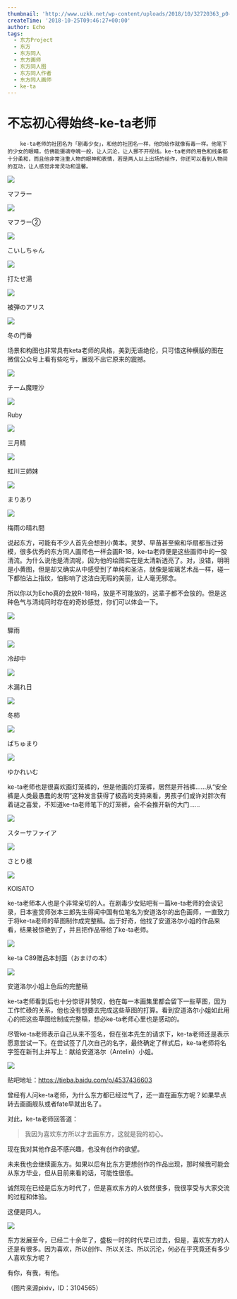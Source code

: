```yaml
---
thumbnail: 'http://www.uzkk.net/wp-content/uploads/2018/10/32720363_p0-825x510.jpg'
createTime: '2018-10-25T09:46:27+00:00'
author: Echo
tags:
  - 东方Project
  - 东方
  - 东方同人
  - 东方画师
  - 东方同人图
  - 东方同人作者
  - 东方同人画师
  - ke-ta
---
```


# 不忘初心得始终-ke-ta老师

		ke-ta老师的社团名为「剧毒少女」，和他的社团名一样，他的绘作就像有毒一样。他笔下的少女的眼睛，仿佛能摄魂夺魄一般，让人沉沦，让人挪不开视线。ke-ta老师的用色和线条都十分柔和，而且他非常注重人物的眼神和表情，若是两人以上出场的绘作，你还可以看到人物间的互动，让人感觉非常灵动和温馨。

![](http://www.uzkk.net/wp-content/uploads/2018/10/66551452_p0-724x1024.jpg)

マフラー

![](http://www.uzkk.net/wp-content/uploads/2018/10/66778645_p0-730x1024.jpg)

マフラー②

![](http://www.uzkk.net/wp-content/uploads/2018/10/64400529_p0-1024x730.jpg)

こいしちゃん

![](http://www.uzkk.net/wp-content/uploads/2018/10/56906181_p0-724x1024.jpg)

打たせ湯

![](http://www.uzkk.net/wp-content/uploads/2018/10/23696415_p0-736x1024.jpg)

被弾のアリス

![](http://www.uzkk.net/wp-content/uploads/2018/10/18637750_p0-732x1024.jpg)

冬の門番

场景和构图也非常具有keta老师的风格，美到无语绝伦，只可惜这种横版的图在微信公众号上看有些吃亏，展现不出它原来的震撼。

![](http://www.uzkk.net/wp-content/uploads/2018/10/68375845_p0-1024x246.jpg)

チーム魔理沙

![](http://www.uzkk.net/wp-content/uploads/2018/10/47138919_p0-1024x238.jpg)

Ruby

![](http://www.uzkk.net/wp-content/uploads/2018/10/56793011_p0-724x1024.jpg)

三月精

![](http://www.uzkk.net/wp-content/uploads/2018/10/29533619_p0-713x1024.jpg)

虹川三姉妹

![](http://www.uzkk.net/wp-content/uploads/2018/10/18755876_p0-732x1024.jpg)

まりあり

![](http://www.uzkk.net/wp-content/uploads/2018/10/56866134_p0-1024x767.jpg)

梅雨の晴れ間

说起东方，可能有不少人首先会想到小黄本。灵梦、早苗甚至紫和华扇都当过劳模，很多优秀的东方同人画师也一样会画R-18，ke-ta老师便是这些画师中的一股清流。为什么说他是清流呢，因为他的绘图实在是太清新透亮了。对，没错，明明是小黄图，但是却又确实从中感受到了单纯和圣洁，就像是玻璃艺术品一样，碰一下都怕沾上指纹，怕影响了这洁白无瑕的美丽，让人毫无邪念。

所以你以为Echo真的会放R-18吗，放是不可能放的，这辈子都不会放的。但是这种色气与清纯同时存在的奇妙感觉，你们可以体会一下。

![](http://www.uzkk.net/wp-content/uploads/2018/10/32720363_p0-1024x707.jpg)

驟雨

![](http://www.uzkk.net/wp-content/uploads/2018/10/45424456_p0-1024x706.jpg)

冷却中

![](http://www.uzkk.net/wp-content/uploads/2018/10/35580530_p0-1024x706.jpg)

木漏れ日

![](http://www.uzkk.net/wp-content/uploads/2018/10/40282422_p0.jpg)

冬柿

![](http://www.uzkk.net/wp-content/uploads/2018/10/18925586_p0-816x1024.jpg)

ぱちゅまり

![](http://www.uzkk.net/wp-content/uploads/2018/10/18558966_p0-738x1024.jpg)

ゆかれいむ

ke-ta老师也是很喜欢画灯笼裤的，但是他画的灯笼裤，居然是开裆裤……从“安全裤是人类最愚蠢的发明”这种发言获得了极高的支持来看，男孩子们或许对胖次有着谜之喜爱，不知道ke-ta老师笔下的灯笼裤，会不会推开新的大门……

![](http://www.uzkk.net/wp-content/uploads/2018/10/56823271_p0-1024x724.jpg)

スターサファイア

![](http://www.uzkk.net/wp-content/uploads/2018/10/60566361_p0-724x1024.jpg)

さとり様

![](http://www.uzkk.net/wp-content/uploads/2018/10/56935221_p0-1024x716.jpg)

KOISATO

ke-ta老师本人也是个非常亲切的人。在剧毒少女贴吧有一篇ke-ta老师的会谈记录，日本鉴赏师张本三郎先生得闻中国有位笔名为安道洛尔的出色画师，一直致力于将ke-ta老师的草图制作成完整稿。出于好奇，他找了安道洛尔小姐的作品来看，结果被惊艳到了，并且把作品带给了ke-ta老师。

![](http://www.uzkk.net/wp-content/uploads/2018/10/v2-e862924a0b798bab64713b18c0f4d210_r.jpg)

ke-ta C89赠品本封面（おまけの本）

![](http://www.uzkk.net/wp-content/uploads/2018/10/8973c71001e939015f5e01c07cec54e737d1961f.jpg)

安道洛尔小姐上色后的完整稿

ke-ta老师看到后也十分惊讶并赞叹，他在每一本画集里都会留下一些草图，因为工作忙碌的关系，他也没有想要去完成这些草图的打算。看到安道洛尔小姐如此用心的把这些草图绘制成完整稿，想必ke-ta老师心里也是感动的。

尽管ke-ta老师表示自己从来不签名，但在张本先生的请求下，ke-ta老师还是表示愿意尝试一下。在尝试签了几次自己的名字，最终确定了样式后，ke-ta老师将名字签在新刊上并写上：献给安道洛尔（Antelin）小姐。

![](http://www.uzkk.net/wp-content/uploads/2018/10/78ba4be93901213fc76fc22253e736d12e2e951f.jpg)

贴吧地址：https://tieba.baidu.com/p/4537436603

曾经有人问ke-ta老师，为什么东方都已经过气了，还一直在画东方呢？如果早点转去画画舰队或者fate早就出名了。

对此，ke-ta老师回答道：

> 我因为喜欢东方所以才去画东方，这就是我的初心。

现在我对其他作品不感兴趣，也没有创作的欲望。

未来我也会继续画东方。如果以后有比东方更想创作的作品出现，那时候我可能会从东方毕业，但从目前来看的话，可能性很低。

诚然现在已经是后东方时代了，但是喜欢东方的人依然很多，我很享受与大家交流的过程和体验。

这便是同人。

![](http://www.uzkk.net/wp-content/uploads/2018/10/a1bc3906gy1fhofs6e10uj20g409kq3e.jpg)

东方发展至今，已经二十余年了，盛极一时的时代早已过去，但是，喜欢东方的人还是有很多。因为喜欢，所以创作、所以关注、所以沉沦，何必在乎究竟还有多少人喜欢东方呢？

有你，有我，有他。

（图片来源pixiv，ID：3104565）
